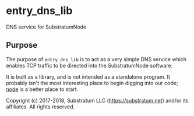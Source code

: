 # entry_dns_lib
DNS service for SubstratumNode

## Purpose
The purpose of `entry_dns_lib` is to act as a very simple DNS service which
enables TCP traffic to be directed into the SubstratumNode software.

It is built as a library, and is not intended as a standalone program.
It probably isn't the most interesting place to begin digging into our code;
[node](https://github.com/SubstratumNetwork/substratum_node_plex/tree/master/node)
is a better place to start.


Copyright (c) 2017-2018, Substratum LLC (https://substratum.net) and/or its affiliates. All rights reserved.
